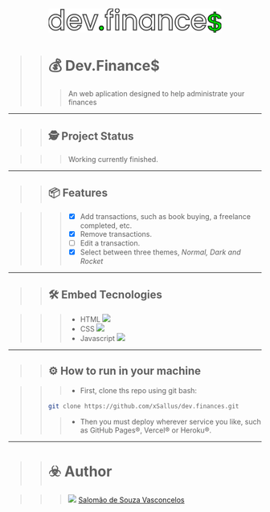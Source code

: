 <h1 align="center">
    <img src="./images/logo.svg"/>
</h1>

>># 💰 Dev.Finance$
>>>An web aplication designed to help administrate your finances

---

>>## 🕵️ Project Status

>>>Working currently finished.

---

>> ## 📦 Features

>>> - [x] Add transactions, such as book buying, a freelance completed, etc.
>>> - [x] Remove transactions.
>>> - [ ] Edit a transaction.
>>> - [x] Select between three themes, <i>Normal, Dark and Rocket</i>

---

>> ## 🛠 Embed Tecnologies

>>> - HTML <img src="https://cdn.iconscout.com/icon/free/png-512/html5-19-722707.png" height="12px"/>
>>> - CSS <img src="https://upload.wikimedia.org/wikipedia/commons/d/d5/CSS3_logo_and_wordmark.svg" height="12px"/>
>>> - Javascript <img src="https://encrypted-tbn0.gstatic.com/images?q=tbn:ANd9GcTnezP43GZwqlUjVNQ1LyyXnY7MzjhJn3NqKQ&usqp=CAU" height="12px"/>

---
>> ## ⚙️ How to run in your machine

>>> - First, clone ths repo using git bash:
>> ```bash
>> git clone https://github.com/xSallus/dev.finances.git
>>```
>>> - Then you must deploy wherever service you like, such as GitHub Pages&reg;, Vercel&reg; or Heroku&reg;.

---

>> # ☣️ Author

>>> <img src="https://encrypted-tbn0.gstatic.com/images?q=tbn:ANd9GcTYVJlVcxIsdw-VHpQugNpWnhcqfU0lFLpE7A&usqp=CAU" height="12px"/> [Salomão de Souza Vasconcelos](https://github.com/xSallus/)